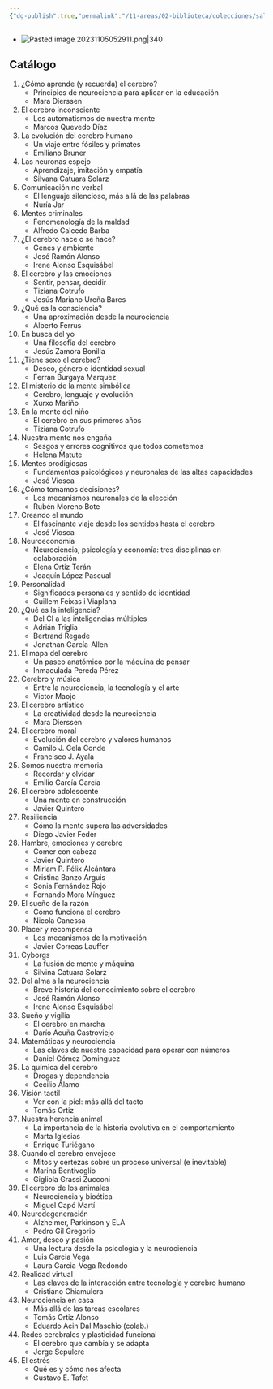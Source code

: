 ```yaml
---
{"dg-publish":true,"permalink":"/11-areas/02-biblioteca/colecciones/salvat-neurociencia-y-psicologia/","noteIcon":""}
---
```


- ![Pasted image 20231105052911.png|340](/img/user/11%20%C3%81reas%20%E2%9A%99/02%20Biblioteca/%F0%9F%92%BE%20Adjuntos/Pasted%20image%2020231105052911.png)
## Catálogo
1. ¿Cómo aprende (y recuerda) el cerebro?
	- Principios de neurociencia para aplicar en la educación
	- Mara Dierssen
2. El cerebro inconsciente
	- Los automatismos de nuestra mente
	- Marcos Quevedo Díaz	
3. La evolución del cerebro humano
	- Un viaje entre fósiles y primates
	- Emiliano Bruner
4. Las neuronas espejo
	- Aprendizaje, imitación y empatía
	- Silvana Catuara Solarz
5. Comunicación no verbal
	- El lenguaje silencioso, más allá de las palabras
	- Nuría Jar
6. Mentes criminales
	- Fenomenología de la maldad
	- Alfredo Calcedo Barba
7. ¿El cerebro nace o se hace?
	- Genes y ambiente
	- José Ramón Alonso
	- Irene Alonso Esquisábel
8. El cerebro y las emociones
	- Sentir, pensar, decidir
	- Tiziana Cotrufo
	- Jesús Mariano Ureña Bares
9. ¿Qué es la consciencia?
	- Una aproximación desde la neurociencia	
	- Alberto Ferrus
10. En busca del yo
	- Una filosofía del cerebro
	- Jesús Zamora Bonilla
11. ¿Tiene sexo el cerebro?
	- Deseo, género e identidad sexual
	- Ferran Burgaya Marquez
12. El misterio de la mente simbólica
	- Cerebro, lenguaje y evolución
	- Xurxo Mariño
13. En la mente del niño
	- El cerebro en sus primeros años
	- Tiziana Cotrufo
14. Nuestra mente nos engaña
	- Sesgos y errores cognitivos que todos cometemos
	- Helena Matute
15. Mentes prodigiosas
	- Fundamentos psicológicos y neuronales de las altas capacidades
	- José Viosca
16. ¿Cómo tomamos decisiones?
	- Los mecanismos neuronales de la elección
	- Rubén Moreno Bote
17. Creando el mundo
	- El fascinante viaje desde los sentidos hasta el cerebro
	- José Viosca
18. Neuroeconomía
	- Neurociencia, psicología y economía: tres disciplinas en colaboración
	- Elena Ortiz Terán
	- Joaquín López Pascual
19. Personalidad
	- Significados personales y sentido de identidad
	- Guillem Feixas i Viaplana
20. ¿Qué es la inteligencia?
	- Del CI a las inteligencias múltiples
	- Adrián Triglia
	- Bertrand Regade
	- Jonathan García-Allen
21. El mapa del cerebro
	- Un paseo anatómico por la máquina de pensar
	- Inmaculada Pereda Pérez
22. Cerebro y música
	- Entre la neurociencia, la tecnología y el arte
	- Victor Maojo
23. El cerebro artístico
	- La creatividad desde la neurociencia
	- Mara Dierssen
24. El cerebro moral
	- Evolución del cerebro y valores humanos
	- Camilo J. Cela Conde
	- Francisco J. Ayala
25. Somos nuestra memoria
	- Recordar y olvidar
	- Emilio García García
26. El cerebro adolescente
	- Una mente en construcción
	- Javier Quintero
27. Resiliencia
	- Cómo la mente supera las adversidades
	- Diego Javier Feder
28. Hambre, emociones y cerebro
	- Comer con cabeza
	- Javier Quintero
	- Miriam P. Félix Alcántara
	- Cristina Banzo Arguis
	- Sonia Fernández Rojo
	- Fernando Mora Mínguez
29. El sueño de la razón
	- Cómo funciona el cerebro
	- Nicola Canessa
30. Placer y recompensa
	- Los mecanismos de la motivación
	- Javier Correas Lauffer
31. Cyborgs
	- La fusión de mente y máquina
	- Silvina Catuara Solarz
32. Del alma a la neurociencia
	- Breve historia del conocimiento sobre el cerebro
	- José Ramón Alonso
	- Irene Alonso Esquisábel
33. Sueño y vigilia
	- El cerebro en marcha
	- Darío Acuña Castroviejo
34. Matemáticas y neurociencia
	- Las claves de nuestra capacidad para operar con números
	- Daniel Gómez Dominguez
35. La química del cerebro
	- Drogas y dependencia
	- Cecilio Álamo
36. Visión tactil
	- Ver con la piel: más allá del tacto
	- Tomás Ortiz
37. Nuestra herencia animal
	- La importancia de la historia evolutiva en el comportamiento
	- Marta Iglesias
	- Enrique Turiégano
38. Cuando el cerebro envejece
	- Mitos y certezas sobre un proceso universal (e inevitable)
	- Marina Bentivoglio
	- Gigliola Grassi Zucconi
39. El cerebro de los animales
	- Neurociencia y bioética
	- Miguel Capó Martí
40. Neurodegeneración
	- Alzheimer, Parkinson y ELA
	- Pedro Gil Gregorio
41. Amor, deseo y pasión
	- Una lectura desde la psicología y la neurociencia
	- Luis Garcia Vega
	- Laura Garcia-Vega Redondo
42. Realidad virtual
	- Las claves de la interacción entre tecnología y cerebro humano
	- Cristiano Chiamulera
43. Neurociencia en casa
	- Más allá de las tareas escolares
	- Tomás Ortiz Alonso
	- Eduardo Acin Dal Maschio (colab.)
44. Redes cerebrales y plasticidad funcional
	- El cerebro que cambia y se adapta
	- Jorge Sepulcre
45. El estrés
	- Qué es y cómo nos afecta
	- Gustavo E. Tafet